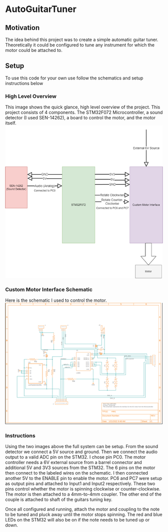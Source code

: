 # AutoGuitarTuner

## Motivation
The idea behind this project was to create a simple automatic guitar tuner. Theoretically it could be configured to tune any instrument for which the motor could be attached to. 

## Setup
To use this code for your own use follow the schematics and setup instructions below

### High Level Overview
This image shows the quick glance, high level overview of the project. This project consists of 4 components. The STM32F072 Microcontroller, a sound detector (I used SEN-14262), a board to control the motor, and the motor itself. 
![alt text](https://github.com/Notallthatevil/AutoGuitarTuner/blob/main/HighLevelDiagram.png)

### Custom Motor Interface Schematic
Here is the schematic I used to control the motor.
![alt text](https://github.com/Notallthatevil/AutoGuitarTuner/blob/main/CustomMotorInterfaceSchematic.png)

### Instructions
Using the two images above the full system can be setup. From the sound detector we connect a 5V source and ground. Then we connect the audio output to a valid ADC pin on the STM32. I chose pin PC0. The motor controller needs a 6V external source from a barrel connector and additional 5V and 3V3 sources from the STM32. The 6 pins on the motor then connect to the labeled wires on the schematic. I then connected another 5V to the ENABLE pin to enable the motor. PC6 and PC7 were setup as output pins and attached to Input1 and Input2 respectively. These two pins control whether the motor is spinning clockwise or counter-clockwise. 
The motor is then attached to a 4mm-to-4mm coupler. The other end of the couple is attached to shaft of the guitars tuning key. 

Once all configured and running, attach the motor and coupling to the note to be tuned and pluck away until the motor stops spinning. The red and blue LEDs on the STM32 will also be on if the note needs to be tuned up or down. 
